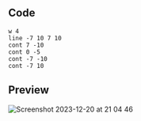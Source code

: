 ## Code
```
w 4
line -7 10 7 10
cont 7 -10
cont 0 -5
cont -7 -10
cont -7 10
```
## Preview

![Screenshot 2023-12-20 at 21 04 46](https://github.com/Mistium/Origin-OS/assets/92952823/cba4ff92-7839-4bfd-87cf-be4a6a4c08d9)
